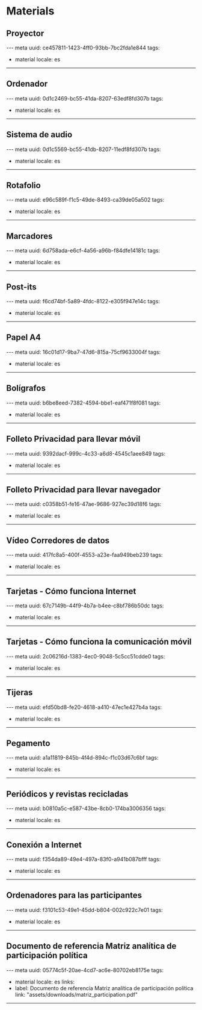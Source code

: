 # Materials

## Proyector
--- meta
uuid: ce457811-1423-4ff0-93bb-7bc2fda1e844
tags:
  - material
locale: es
---

## Ordenador
--- meta
uuid: 0d1c2469-bc55-41da-8207-63edf8fd307b
tags:
  - material
locale: es
---

## Sistema de audio
--- meta
uuid: 0d1c5569-bc55-41db-8207-11edf8fd307b
tags:
  - material
locale: es
---

## Rotafolio
--- meta
uuid: e96c589f-f1c5-49de-8493-ca39de05a502
tags:
  - material
locale: es
---


## Marcadores
--- meta
uuid: 6d758ada-e6cf-4a56-a96b-f84dfe14181c
tags:
  - material
locale: es
---


## Post-its
--- meta
uuid: f6cd74bf-5a89-4fdc-8122-e305f947e14c
tags:
  - material
locale: es
---


## Papel A4
--- meta
uuid: 16c01d17-9ba7-47d6-815a-75cf9633004f
tags:
  - material
locale: es
---


## Bolígrafos
--- meta
uuid: b6be8eed-7382-4594-bbe1-eaf471f8f081
tags:
  - material
locale: es
---


## Folleto Privacidad para llevar móvil
--- meta
uuid: 9392dacf-999c-4c33-a6d8-4545c1aee849
tags:
  - material
locale: es
---


## Folleto Privacidad para llevar navegador
--- meta
uuid: c0358b51-fe16-47ae-9686-927ec39d18f6
tags:
  - material
locale: es
---


## Vídeo Corredores de datos
--- meta
uuid: 417fc8a5-400f-4553-a23e-faa949beb239
tags:
  - material
locale: es
---


## Tarjetas - Cómo funciona Internet
--- meta
uuid: 67c7149b-44f9-4b7a-b4ee-c8bf786b50dc
tags:
  - material
locale: es
---


## Tarjetas - Cómo funciona la comunicación móvil
--- meta
uuid: 2c06216d-1383-4ec0-9048-5c5cc51cdde0
tags:
  - material
locale: es
---

## Tijeras
--- meta
uuid: efd50bd8-fe20-4618-a410-47ec1e427b4a
tags:
  - material
locale: es
---

## Pegamento
--- meta
uuid: a1a11819-845b-4f4d-894c-f1c03d67c6bf
tags:
  - material
locale: es
---

## Periódicos y revistas recicladas
--- meta
uuid: b0810a5c-e587-43be-8cb0-174ba3006356
tags:
  - material
locale: es
---

## Conexión a Internet
--- meta
uuid: f354da89-49e4-497a-83f0-a941b087bfff
tags:
  - material
locale: es
---

## Ordenadores para las participantes
--- meta
uuid: f3101c53-49e1-45dd-b804-002c922c7e01
tags:
  - material
locale: es
---

## Documento de referencia Matriz analítica de participación política
--- meta
uuid: 05774c5f-20ae-4cd7-ac6e-80702eb8175e
tags:
  - material
locale: es
links:
  - label: Documento de referencia Matriz analítica de participación política
    link: "assets/downloads/matriz_participation.pdf"
---
